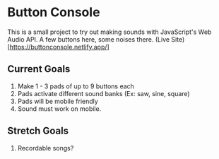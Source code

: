 # Button Console

This is a small project to try out making sounds with JavaScript's Web Audio API. A few buttons here, some noises there.
(Live Site)[https://buttonconsole.netlify.app/]

## Current Goals
1. Make 1 - 3 pads of up to 9 buttons each
2. Pads activate different sound banks (Ex: saw, sine, square)
3. Pads will be mobile friendly
4. Sound must work on mobile.

## Stretch Goals
1. Recordable songs?
